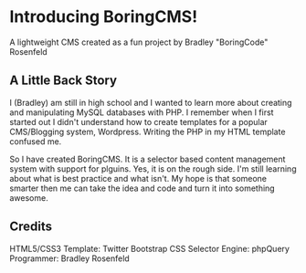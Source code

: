 # Introducing BoringCMS!
A lightweight CMS created as a fun project by Bradley "BoringCode" Rosenfeld

## A Little Back Story
I (Bradley) am still in high school and I wanted to learn more about creating and manipulating MySQL databases with PHP.
I remember when I first started out I didn't understand how to create templates for a popular CMS/Blogging system, Wordpress. Writing the PHP in my HTML template confused me.

So I have created BoringCMS. It is a selector based content management system with support for plguins.
Yes, it is on the rough side. I'm still learning about what is best practice and what isn't.
My hope is that someone smarter then me can take the idea and code and turn it into something awesome.

## Credits
HTML5/CSS3 Template: Twitter Bootstrap
CSS Selector Engine: phpQuery
Programmer: Bradley Rosenfeld